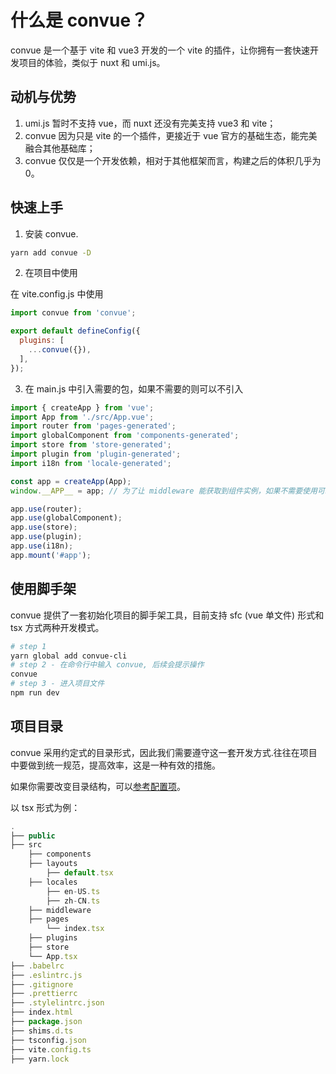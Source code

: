 # 什么是 convue？

convue 是一个基于 vite 和 vue3 开发的一个 vite 的插件，让你拥有一套快速开发项目的体验，类似于 nuxt 和 umi.js。

## 动机与优势

1. umi.js 暂时不支持 vue，而 nuxt 还没有完美支持 vue3 和 vite；
2. convue 因为只是 vite 的一个插件，更接近于 vue 官方的基础生态，能完美融合其他基础库；
3. convue 仅仅是一个开发依赖，相对于其他框架而言，构建之后的体积几乎为 0。

## 快速上手

1. 安装 convue.

```bash
yarn add convue -D
```

2. 在项目中使用

在 vite.config.js 中使用

```js
import convue from 'convue';

export default defineConfig({
  plugins: [
    ...convue({}),
  ],
});
```

3. 在 main.js 中引入需要的包，如果不需要的则可以不引入

```js
import { createApp } from 'vue';
import App from './src/App.vue';
import router from 'pages-generated';
import globalComponent from 'components-generated';
import store from 'store-generated';
import plugin from 'plugin-generated';
import i18n from 'locale-generated';

const app = createApp(App);
window.__APP__ = app; // 为了让 middleware 能获取到组件实例，如果不需要使用可以移除该行

app.use(router);
app.use(globalComponent);
app.use(store);
app.use(plugin);
app.use(i18n);
app.mount('#app');
```

## 使用脚手架

convue 提供了一套初始化项目的脚手架工具，目前支持 sfc (vue 单文件) 形式和 tsx 方式两种开发模式。

```bash
# step 1
yarn global add convue-cli
# step 2 - 在命令行中输入 convue, 后续会提示操作
convue
# step 3 - 进入项目文件
npm run dev
```

## 项目目录

convue 采用约定式的目录形式，因此我们需要遵守这一套开发方式.往往在项目中要做到统一规范，提高效率，这是一种有效的措施。

如果你需要改变目录结构，可以[参考配置项](/convue/zh/config/page)。

以 tsx 形式为例：

```js
.
├── public
├── src
    ├── components
    ├── layouts
        ├── default.tsx
    ├── locales
        ├── en-US.ts
        ├── zh-CN.ts
    ├── middleware
    ├── pages
        └── index.tsx
    ├── plugins
    ├── store
    └── App.tsx
├── .babelrc
├── .eslintrc.js
├── .gitignore
├── .prettierrc
├── .stylelintrc.json
├── index.html
├── package.json
├── shims.d.ts
├── tsconfig.json
├── vite.config.ts
├── yarn.lock
```
